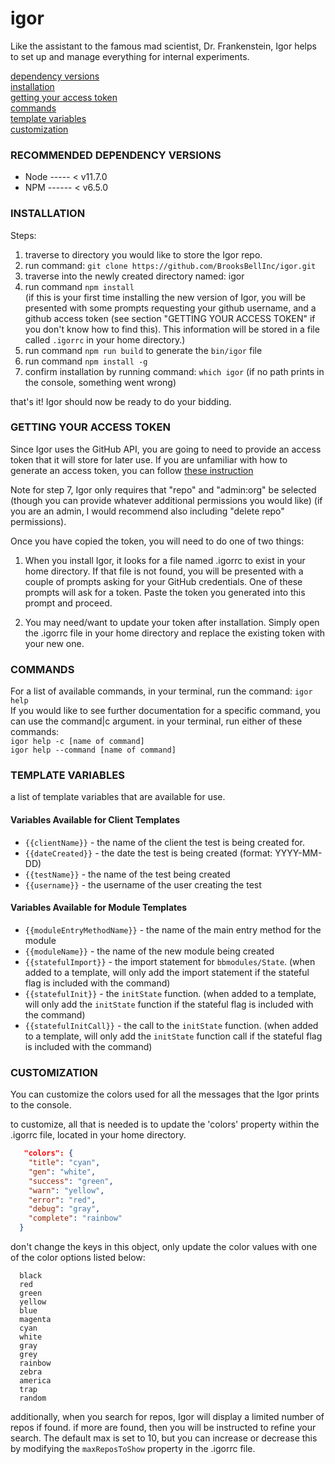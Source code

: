 # igor

Like the assistant to the famous mad scientist, Dr. Frankenstein, Igor helps to set up and manage everything for internal experiments.

[dependency versions](#recommended-dependency-versions)  
[installation](#installation)  
[getting your access token](#getting-your-access-token)  
[commands](#commands)  
[template variables](#template-variables)  
[customization](#customization)  

### RECOMMENDED DEPENDENCY VERSIONS

- Node ----- < v11.7.0
- NPM ------ < v6.5.0

### INSTALLATION

Steps:
1. traverse to directory you would like to store the Igor repo.  
2. run command: `git clone https://github.com/BrooksBellInc/igor.git`  
3. traverse into the newly created directory named: igor  
4. run command `npm install`  
(if this is your first time installing the new version of Igor, you will be presented with some prompts requesting your github username, and a github access token (see section "GETTING YOUR ACCESS TOKEN" if you don't know how to find this). This information will be stored in a file called `.igorrc` in your home directory.)  
5. run command `npm run build` to generate the `bin/igor` file
6. run command `npm install -g`
7. confirm installation by running command: `which igor` (if no path prints in the console, something went wrong)

that's it! Igor should now be ready to do your bidding.

### GETTING YOUR ACCESS TOKEN

Since Igor uses the GitHub API, you are going to need to provide an access token that it will store for later use. If you are unfamiliar with how to generate an access token, you can follow [these instruction](https://help.github.com/articles/creating-a-personal-access-token-for-the-command-line/)

Note for step 7, Igor only requires that "repo" and "admin:org" be selected (though you can provide whatever additional permissions you would like) (if you are an admin, I would recommend also including "delete repo" permissions).

Once you have copied the token, you will need to do one of two things:

1. When you install Igor, it looks for a file named .igorrc to exist in your home directory. If that file is not found, you will be presented with a couple of prompts asking for your GitHub credentials. One of these prompts will ask for a token. Paste the token you generated into this prompt and proceed.

2. You may need/want to update your token after installation. Simply open the .igorrc file in your home directory and replace the existing token with your new one.

### COMMANDS

For a list of available commands, in your terminal, run the command: `igor help`  
If you would like to see further documentation for a specific command, you can use the command|c argument. in your terminal, run either of these commands:   
`igor help -c [name of command]`  
`igor help --command [name of command]`  

### TEMPLATE VARIABLES
a list of template variables that are available for use.

#### Variables Available for Client Templates

- `{{clientName}}` - the name of the client the test is being created for.  
- `{{dateCreated}}` - the date the test is being created (format: YYYY-MM-DD)  
- `{{testName}}` - the name of the test being created  
- `{{username}}` - the username of the user creating the test  

#### Variables Available for Module Templates

- `{{moduleEntryMethodName}}` - the name of the main entry method for the module  
- `{{moduleName}}` - the name of the new module being created  
- `{{statefulImport}}` - the import statement for `bbmodules/State`. (when added to a template, will only add the import statement if the stateful flag is included with the command)  
- `{{statefulInit}}` - the `initState` function. (when added to a template, will only add the `initState` function if the stateful flag is included with the command)  
- `{{statefulInitCall}}` - the call to the `initState` function. (when added to a template, will only add the `initState` function call if the stateful flag is included with the command)  

### CUSTOMIZATION

You can customize the colors used for all the messages that the Igor prints to the console.

to customize, all that is needed is to update the 'colors' property within the .igorrc file, located in your home directory.

```json
   "colors": {
    "title": "cyan",
    "gen": "white",
    "success": "green",
    "warn": "yellow",
    "error": "red",
    "debug": "gray",
    "complete": "rainbow"
  }
```

don't change the keys in this object, only update the color values with one of the color options listed below:

```text/plain
  black  
  red  
  green  
  yellow  
  blue  
  magenta  
  cyan  
  white  
  gray  
  grey  
  rainbow  
  zebra  
  america  
  trap  
  random  
```

additionally, when you search for repos, Igor will display a limited number of repos if found. if more are found, then you will be instructed to refine your search. The default max is set to 10, but you can increase or decrease this by modifying the `maxReposToShow` property in the .igorrc file.

